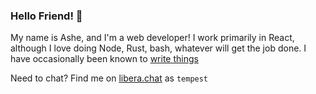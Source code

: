 ### Hello Friend! 💜

My name is Ashe, and I'm a web developer!  I work primarily in React, although
I love doing Node, Rust, bash, whatever will get the job done.  I have occasionally
been known to [write things](https://ashen.earth)

Need to chat?  Find me on [libera.chat](https://libera.chat/) as `tempest`
